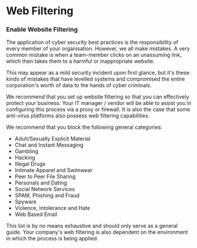 # Web Filtering
### Enable Website Filtering

The application of cyber security best practices is the responsibility of every member of your organisation. However, we all make mistakes. A very common mistake is when a team-member clicks on an unassuming link, which then takes them to a harmful or inappropriate website.

This may appear as a mild security incident upon first glance, but it's these kinds of mistakes that have levelled systems and compromised the entire corporation's worth of data to the hands of cyber criminals.

We recommend that you set up website filtering so that you can effectively protect your business. Your IT manager / vendor will be able to assist you in configuring this process via a proxy or firewall. It is also the case that some anti-virus platforms also possess web filtering capabilities.

We recommend that you block the following general categories:

- Adult/Sexually Explicit Material
- Chat and Instant Messaging
- Gambling
- Hacking
- Illegal Drugs
- Intimate Apparel and Swimwear
- Peer to Peer File Sharing
- Personals and Dating
- Social Network Services
- SPAM, Phishing and Fraud
- Spyware
- Violence, Intolerance and Hate
- Web Based Email

This list is by no means exhaustive and should only serve as a general guide. Your company's web filtering is also dependent on the environment in which the process is being applied.